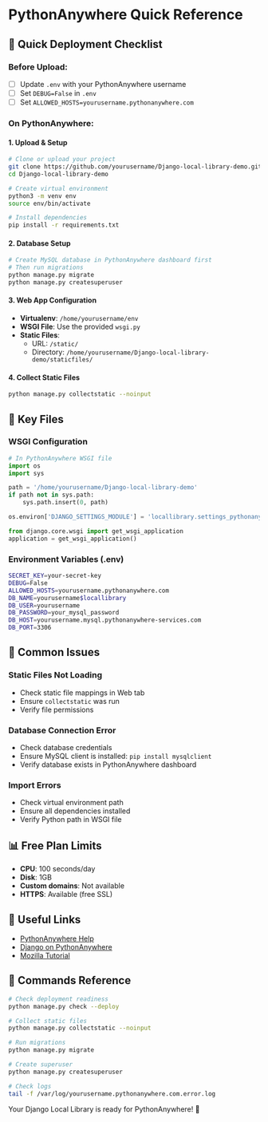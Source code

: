 # PythonAnywhere Quick Reference

## 🚀 Quick Deployment Checklist

### Before Upload:
- [ ] Update `.env` with your PythonAnywhere username
- [ ] Set `DEBUG=False` in `.env`
- [ ] Set `ALLOWED_HOSTS=yourusername.pythonanywhere.com`

### On PythonAnywhere:

#### 1. Upload & Setup
```bash
# Clone or upload your project
git clone https://github.com/yourusername/Django-local-library-demo.git
cd Django-local-library-demo

# Create virtual environment
python3 -m venv env
source env/bin/activate

# Install dependencies
pip install -r requirements.txt
```

#### 2. Database Setup
```bash
# Create MySQL database in PythonAnywhere dashboard first
# Then run migrations
python manage.py migrate
python manage.py createsuperuser
```

#### 3. Web App Configuration
- **Virtualenv**: `/home/yourusername/env`
- **WSGI File**: Use the provided `wsgi.py`
- **Static Files**: 
  - URL: `/static/`
  - Directory: `/home/yourusername/Django-local-library-demo/staticfiles/`

#### 4. Collect Static Files
```bash
python manage.py collectstatic --noinput
```

## 🔧 Key Files

### WSGI Configuration
```python
# In PythonAnywhere WSGI file
import os
import sys

path = '/home/yourusername/Django-local-library-demo'
if path not in sys.path:
    sys.path.insert(0, path)

os.environ['DJANGO_SETTINGS_MODULE'] = 'locallibrary.settings_pythonanywhere'

from django.core.wsgi import get_wsgi_application
application = get_wsgi_application()
```

### Environment Variables (.env)
```bash
SECRET_KEY=your-secret-key
DEBUG=False
ALLOWED_HOSTS=yourusername.pythonanywhere.com
DB_NAME=yourusername$locallibrary
DB_USER=yourusername
DB_PASSWORD=your_mysql_password
DB_HOST=yourusername.mysql.pythonanywhere-services.com
DB_PORT=3306
```

## 🐛 Common Issues

### Static Files Not Loading
- Check static file mappings in Web tab
- Ensure `collectstatic` was run
- Verify file permissions

### Database Connection Error
- Check database credentials
- Ensure MySQL client is installed: `pip install mysqlclient`
- Verify database exists in PythonAnywhere dashboard

### Import Errors
- Check virtual environment path
- Ensure all dependencies installed
- Verify Python path in WSGI file

## 📊 Free Plan Limits
- **CPU**: 100 seconds/day
- **Disk**: 1GB
- **Custom domains**: Not available
- **HTTPS**: Available (free SSL)

## 🔗 Useful Links
- [PythonAnywhere Help](https://help.pythonanywhere.com/)
- [Django on PythonAnywhere](https://help.pythonanywhere.com/pages/Django/)
- [Mozilla Tutorial](https://developer.mozilla.org/en-US/docs/Learn/Server-side/Django/Deployment)

## 📝 Commands Reference
```bash
# Check deployment readiness
python manage.py check --deploy

# Collect static files
python manage.py collectstatic --noinput

# Run migrations
python manage.py migrate

# Create superuser
python manage.py createsuperuser

# Check logs
tail -f /var/log/yourusername.pythonanywhere.com.error.log
```

Your Django Local Library is ready for PythonAnywhere! 🎉
